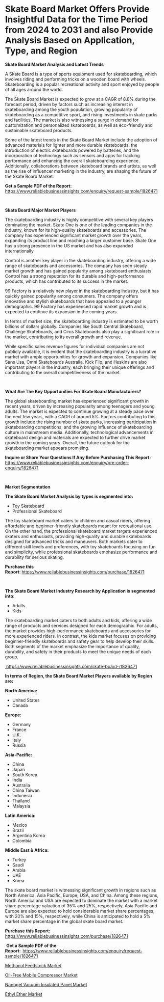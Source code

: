 <p><h1>Skate Board Market Offers Provide Insightful Data for the Time Period from 2024 to 2031 and also Provide Analysis Based on Application, Type, and Region</h1></p><p><strong>Skate Board Market Analysis and Latest Trends</strong></p>
<p><p>A Skate Board is a type of sports equipment used for skateboarding, which involves riding and performing tricks on a wooden board with wheels. Skateboarding is a popular recreational activity and sport enjoyed by people of all ages around the world.</p><p>The Skate Board Market is expected to grow at a CAGR of 8.8% during the forecast period, driven by factors such as increasing interest in skateboarding among the youth population, growing popularity of skateboarding as a competitive sport, and rising investments in skate parks and facilities. The market is also witnessing a surge in demand for customization and personalized skateboards, as well as eco-friendly and sustainable skateboard products.</p><p>Some of the latest trends in the Skate Board Market include the adoption of advanced materials for lighter and more durable skateboards, the introduction of electric skateboards powered by batteries, and the incorporation of technology such as sensors and apps for tracking performance and enhancing the overall skateboarding experience. Additionally, collaborations between skateboard brands and artists, as well as the rise of influencer marketing in the industry, are shaping the future of the Skate Board Market.</p></p>
<p><strong>Get a Sample PDF of the Report:&nbsp;</strong> <a href="https://www.reliablebusinessinsights.com/enquiry/request-sample/1826471">https://www.reliablebusinessinsights.com/enquiry/request-sample/1826471</a></p>
<p>&nbsp;</p>
<p><strong>Skate Board Major Market Players</strong></p>
<p><p>The skateboarding industry is highly competitive with several key players dominating the market. Skate One is one of the leading companies in the industry, known for its high-quality skateboards and accessories. The company has experienced significant market growth over the years, expanding its product line and reaching a larger customer base. Skate One has a strong presence in the US market and has also expanded internationally.</p><p>Control is another key player in the skateboarding industry, offering a wide range of skateboards and accessories. The company has seen steady market growth and has gained popularity among skateboard enthusiasts. Control has a strong reputation for its durable and high-performance products, which has contributed to its success in the market.</p><p>99 Factory is a relatively new player in the skateboarding industry, but it has quickly gained popularity among consumers. The company offers innovative and stylish skateboards that have appealed to a younger demographic. 99 Factory has experienced rapid market growth and is expected to continue its expansion in the coming years.</p><p>In terms of market size, the skateboarding industry is estimated to be worth billions of dollars globally. Companies like South Central Skateboard, Challenge Skateboards, and Cirus Skateboards also play a significant role in the market, contributing to its overall growth and revenue.</p><p>While specific sales revenue figures for individual companies are not publicly available, it is evident that the skateboarding industry is a lucrative market with ample opportunities for growth and expansion. Companies like Sans Usa, Omni Skateboards Australia, Kick Flip, and Heskins are also important players in the industry, each bringing their unique offerings and contributing to the overall competitiveness of the market.</p></p>
<p>&nbsp;</p>
<p><strong>What Are The Key Opportunities For Skate Board Manufacturers?</strong></p>
<p><p>The global skateboarding market has experienced significant growth in recent years, driven by increasing popularity among teenagers and young adults. The market is expected to continue growing at a steady pace over the next few years, with a CAGR of around 5%. Factors contributing to this growth include the rising number of skate parks, increasing participation in skateboarding competitions, and the growing influence of skateboarding culture in mainstream media. Additionally, technological advancements in skateboard design and materials are expected to further drive market growth in the coming years. Overall, the future outlook for the skateboarding market appears promising.</p></p>
<p><strong>Inquire or Share Your Questions If Any Before Purchasing This Report:</strong> <a href="https://www.reliablebusinessinsights.com/enquiry/pre-order-enquiry/1826471">https://www.reliablebusinessinsights.com/enquiry/pre-order-enquiry/1826471</a></p>
<p>&nbsp;</p>
<p><strong>Market Segmentation</strong></p>
<p><strong>The Skate Board Market Analysis by types is segmented into:</strong></p>
<p><ul><li>Toy Skateboard</li><li>Professional Skateboard</li></ul></p>
<p><p>The toy skateboard market caters to children and casual riders, offering affordable and beginner-friendly skateboards meant for recreational use. On the other hand, the professional skateboard market targets experienced skaters and enthusiasts, providing high-quality and durable skateboards designed for advanced tricks and maneuvers. Both markets cater to different skill levels and preferences, with toy skateboards focusing on fun and simplicity, while professional skateboards emphasize performance and durability for serious skating.</p></p>
<p><strong>Purchase this Report:&nbsp;</strong><a href="https://www.reliablebusinessinsights.com/purchase/1826471">https://www.reliablebusinessinsights.com/purchase/1826471</a></p>
<p>&nbsp;</p>
<p><strong>The Skate Board Market Industry Research by Application is segmented into:</strong></p>
<p><ul><li>Adults</li><li>Kids</li></ul></p>
<p><p>The skateboarding market caters to both adults and kids, offering a wide range of products and services designed for each demographic. For adults, the market provides high-performance skateboards and accessories for more experienced riders. In contrast, the kids market focuses on providing beginner-friendly skateboards and safety gear to help develop their skills. Both segments of the market emphasize the importance of quality, durability, and safety in their products to meet the unique needs of each group.</p></p>
<p><a href="https://www.reliablebusinessinsights.com/skate-board-r1826471">&nbsp;https://www.reliablebusinessinsights.com/skate-board-r1826471</a></p>
<p><strong>In terms of Region, the Skate Board Market Players available by Region are:</strong></p>
<p>
    <p> <strong> North America: </strong>
        <ul>
            <li>United States</li>
            <li>Canada</li>
        </ul>
        </p> 
    <p> <strong> Europe: </strong>
        <ul>
            <li>Germany</li>
            <li>France</li>
            <li>U.K.</li>
            <li>Italy</li>
            <li>Russia</li>
        </ul>
        </p> 
    <p> <strong> Asia-Pacific: </strong>
        <ul>
            <li>China</li>
            <li>Japan</li>
            <li>South Korea</li>
            <li>India</li>
            <li>Australia</li>
            <li>China Taiwan</li>
            <li>Indonesia</li>
            <li>Thailand</li>
            <li>Malaysia</li>
        </ul>
        </p> 
    <p> <strong> Latin America: </strong>
        <ul>
            <li>Mexico</li>
            <li>Brazil</li>
            <li>Argentina Korea</li>
            <li>Colombia</li>
        </ul>
        </p> 
    <p> <strong> Middle East & Africa: </strong>
        <ul>
            <li>Turkey</li>
            <li>Saudi</li>
            <li>Arabia</li>
            <li>UAE</li>
            <li>Korea</li>
        </ul>
    </p>
    </p>
<p><p>The skate board market is witnessing significant growth in regions such as North America, Asia Pacific, Europe, USA, and China. Among these regions, North America and USA are expected to dominate the market with a market share percentage valuation of 35% and 25%, respectively. Asia Pacific and Europe are also expected to hold considerable market share percentages, with 20% and 15%, respectively, while China is anticipated to hold a 5% market share percentage in the global skate board market.</p></p>
<p><strong>Purchase this Report: </strong><a href="https://www.reliablebusinessinsights.com/purchase/1826471">https://www.reliablebusinessinsights.com/purchase/1826471</a></p>
<p>&nbsp;<strong>Get a Sample PDF of the Report:&nbsp;&nbsp;</strong><a href="https://www.reliablebusinessinsights.com/enquiry/request-sample/1826471">https://www.reliablebusinessinsights.com/enquiry/request-sample/1826471</a></p>
<p><strong></strong></p>
<p><p><a href="https://medium.com/@jewelmohr25/methanol-feedstock-market-size-growth-and-industry-analysis-by-market-segmentation-and-regional-34f2f7609605">Methanol Feedstock Market</a></p><p><a href="https://github.com/mauripalmi/Market-Research-Report-List-4/blob/main/oil-free-mobile-compressor-market.md">Oil-Free Mobile Compressor Market</a></p><p><a href="https://github.com/nicoletavirag/Market-Research-Report-List-4/blob/main/nanogel-vacuum-insulated-panel-market.md">Nanogel Vacuum Insulated Panel Market</a></p><p><a href="https://medium.com/@madw10245644/global-ethyl-ether-market-size-share-analysis-by-product-type-by-application-by-region-e224c5ac7594">Ethyl Ether Market</a></p></p>